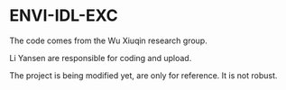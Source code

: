 # ENVI-IDL-EXC

The code comes from the Wu Xiuqin research group.

Li Yansen are responsible for coding and upload.

The project is being modified yet, are only for reference. It is not robust.
